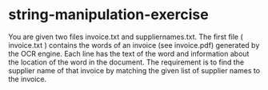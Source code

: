 # string-manipulation-exercise
You are given two files invoice.txt and suppliernames.txt. The first file ( invoice.txt ) contains the words of an invoice (see invoice.pdf) generated by the OCR engine. Each line has the text of the word and information about the location of the word in the document. The requirement is to find the supplier name of that invoice by matching the given list of supplier names to the invoice. 
